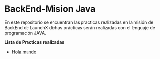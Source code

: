 # BackEnd-Mision Java

En este repositorio se encuentran las practicas realizadas en la misión de BackEnd de LaunchX dichas prácticas serán realizadas con el lenguaje de programación JAVA.

**Lista de Practicas realizadas**

- [Hola mundo](./PrimerPracticaJava/src/Ejemplo.java)  

